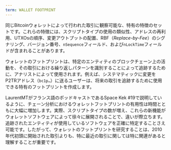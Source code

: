 ```yaml
---
term: WALLET FOOTPRINT
---
```


同じBitcoinウォレットによって行われた取引に観察可能な、特有の特徴のセットです。これらの特徴には、スクリプトタイプの使用の類似性、アドレスの再利用、UTXOsの順序、変更アウトプットの配置、RBF（*Replace-by-Fee*）のシグナリング、バージョン番号、`nSequence`フィールド、および`nLockTime`フィールドが含まれることがあります。

ウォレットのフットプリントは、特定のエンティティのブロックチェーン上の活動を、その取引における繰り返しパターンを識別することによって追跡するために、アナリストによって使用されます。例えば、システマティックに変更をP2TRアドレス（`bc1p…`）に送るユーザーは、将来の取引を追跡するために使用できる特有のフットプリントを作成します。

LaurentMTがフランス語のポッドキャストであるSpace Kek #19で説明しているように、チェーン分析におけるウォレットフットプリントの有用性は時間とともに大幅に増加します。実際、スクリプトタイプの数が増え、これらの新機能がウォレットソフトウェアによって徐々に展開されることで、違いが際立ちます。追跡されたエンティティが使用しているソフトウェアを正確に特定することさえ可能です。したがって、ウォレットのフットプリントを研究することは、2010年代初頭に開始された取引よりも、特に最近の取引に関しては特に関連があると理解することが重要です。